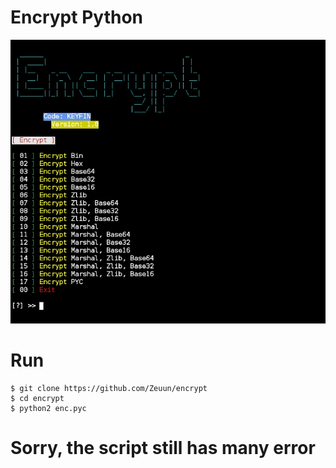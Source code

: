 # Encrypt Python
<p align="right"> <img src="encrypt.png"> </p>

# Run
```
$ git clone https://github.com/Zeuun/encrypt
$ cd encrypt
$ python2 enc.pyc
```

# Sorry, the script still has many error